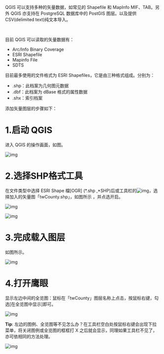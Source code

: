 QGIS 可以支持多种的矢量数据，如常见的 Shapefile 和 MapInfo MIF、TAB。另外 QGIS 亦支持在 PostgreSQL 数据库中的 PostGIS 图层。以及提供 CSV(delimited text)纯文本导入。

​    

目前 QGIS 可以读取的矢量数据有：

- Arc/Info Binary Coverage
- ESRI Shapefile
- Mapinfo File
- SDTS

目前最多使用的文件格式为 ESRI Shapefiles，它是由三种格式组成。分别为：

- .shp：此档案为几何图元数据
- .dbf：此档案为 dBase 格式的属性数据
- .shx：索引档案

添加矢量图层的步骤如下：

# 1.启动 QGIS

进入 QGIS 的操作画面，如图。

![img](https://image.malagis.com/pic/gis/qgis-handbook-2-2/image67.jpg)

# 2.选择SHP格式工具

在文件类型中选择 ESRI Shape 檔[OGR] (*.shp ,*SHP)后或工具栏的![img](https://image.malagis.com/pic/gis/qgis-handbook-2-2/image68.jpg)，选择加入的矢量图「twCounty.shp」，如图所示 ，并点选开启。

![img](https://image.malagis.com/pic/gis/qgis-handbook-2-2/image69.jpg)

![img](https://image.malagis.com/pic/gis/qgis-handbook-2-2/image70.jpg)

  

# 3.完成载入图层

如图所示。

![img](https://image.malagis.com/pic/gis/qgis-handbook-2-2/image71.jpg)

# 4.打开鹰眼

显示左边中间的全览图：鼠标在「twCounty」图层名称上点击，按鼠标右键，勾选[在全览图中显示]即可。

![img](https://image.malagis.com/pic/gis/qgis-handbook-2-2/image72.jpg)

**Tip**: 左边的图例、全览图等不见怎么办？在工具栏空白处按鼠标右键会出现下拉菜单，将关闭图例或全览图的框框打 X 之后就会显示，同理如果工具栏不见了，亦可依相同的方法处理。

![img](https://image.malagis.com/pic/gis/qgis-handbook-2-2/image73.jpg)

  

